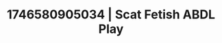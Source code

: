 ---
categories:
- Lace and desire
- AI-generated
- Flushed cheeks
- Morning seduction
- Erotic gaze
- ASMR
- POV erotica
- Cosplay
image: /assets/images/1746580905034.jpg
layout: post
seo:
  description: Featured content with artistic Scat Fetish, ABDL Play. HD images available.
  keywords: Scat Fetish, ABDL Play
  og_image: /assets/images/1746580905034.jpg
  schema_type: VisualArtwork
tags:
- ABDL Play
- '#1746580905034'
- Scat Fetish
title: 1746580905034 | Scat Fetish ABDL Play
---